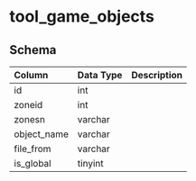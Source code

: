 # tool_game_objects

## Schema
| Column | Data Type | Description |
| :--- | :--- | :--- |
| id | int |  |
| zoneid | int |  |
| zonesn | varchar |  |
| object_name | varchar |  |
| file_from | varchar |  |
| is_global | tinyint |  |

